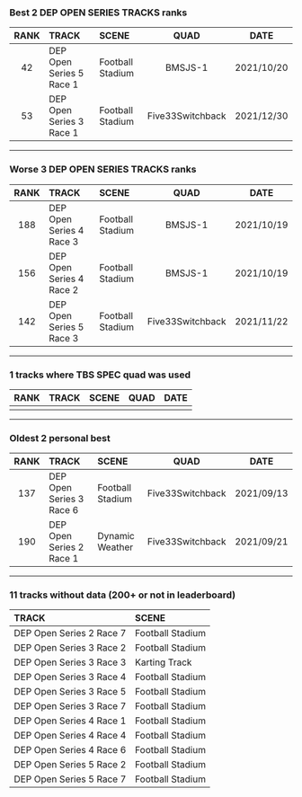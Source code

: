 ### Best 2 DEP OPEN SERIES TRACKS ranks
|RANK|TRACK|SCENE|QUAD|DATE|
|:---:|:---|:---|:---:|:---:|
|42|DEP Open Series 5 Race 1|Football Stadium|BMSJS-1|2021/10/20|
|53|DEP Open Series 3 Race 1|Football Stadium|Five33Switchback|2021/12/30|
---
### Worse 3 DEP OPEN SERIES TRACKS ranks
|RANK|TRACK|SCENE|QUAD|DATE|
|:---:|:---|:---|:---:|:---:|
|188|DEP Open Series 4 Race 3|Football Stadium|BMSJS-1|2021/10/19|
|156|DEP Open Series 4 Race 2|Football Stadium|BMSJS-1|2021/10/19|
|142|DEP Open Series 5 Race 3|Football Stadium|Five33Switchback|2021/11/22|
---
### 1 tracks where TBS SPEC quad was used
|RANK|TRACK|SCENE|QUAD|DATE|
|:---:|:---|:---|:---:|:---:|
||||||
---
### Oldest 2 personal best
|RANK|TRACK|SCENE|QUAD|DATE|
|:---:|:---|:---|:---:|:---:|
|137|DEP Open Series 3 Race 6|Football Stadium|Five33Switchback|2021/09/13|
|190|DEP Open Series 2 Race 1|Dynamic Weather|Five33Switchback|2021/09/21|
---
### 11 tracks without data (200+ or not in leaderboard)
|TRACK|SCENE|
|:---|:---|
|DEP Open Series 2 Race 7|Football Stadium|
|DEP Open Series 3 Race 2|Football Stadium|
|DEP Open Series 3 Race 3|Karting Track|
|DEP Open Series 3 Race 4|Football Stadium|
|DEP Open Series 3 Race 5|Football Stadium|
|DEP Open Series 3 Race 7|Football Stadium|
|DEP Open Series 4 Race 1|Football Stadium|
|DEP Open Series 4 Race 4|Football Stadium|
|DEP Open Series 4 Race 6|Football Stadium|
|DEP Open Series 5 Race 2|Football Stadium|
|DEP Open Series 5 Race 7|Football Stadium|
